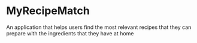 # MyRecipeMatch
An application that helps users find the most relevant recipes that they can prepare with the ingredients that they have at home
